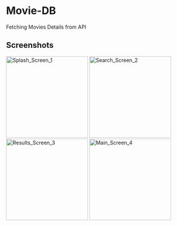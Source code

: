 # Movie-DB
Fetching Movies Details from API

## Screenshots

<img
		width="223"
		alt="Splash_Screen_1"
		src="https://user-images.githubusercontent.com/57555870/83033134-59a67680-a054-11ea-8a75-50a5f1635b3e.png">
<img
		width="223"
		alt="Search_Screen_2"
		src="https://user-images.githubusercontent.com/57555870/83033185-6b881980-a054-11ea-9933-99d50244a46b.png">
<img
		width="223"
		alt="Results_Screen_3"
		src="https://user-images.githubusercontent.com/57555870/83033198-6e830a00-a054-11ea-9a0c-b3221d4ff7a6.png">
<img
		width="223"
		alt="Main_Screen_4"
		src="https://user-images.githubusercontent.com/57555870/83033211-70e56400-a054-11ea-983d-dd3de2aabee6.png">
